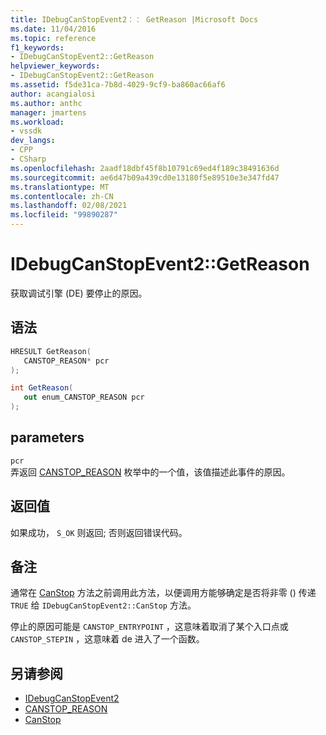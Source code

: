 ```yaml
---
title: IDebugCanStopEvent2：： GetReason |Microsoft Docs
ms.date: 11/04/2016
ms.topic: reference
f1_keywords:
- IDebugCanStopEvent2::GetReason
helpviewer_keywords:
- IDebugCanStopEvent2::GetReason
ms.assetid: f5de31ca-7b8d-4029-9cf9-ba860ac66af6
author: acangialosi
ms.author: anthc
manager: jmartens
ms.workload:
- vssdk
dev_langs:
- CPP
- CSharp
ms.openlocfilehash: 2aadf18dbf45f8b10791c69ed4f189c38491636d
ms.sourcegitcommit: ae6d47b09a439cd0e13180f5e89510e3e347fd47
ms.translationtype: MT
ms.contentlocale: zh-CN
ms.lasthandoff: 02/08/2021
ms.locfileid: "99890287"
---
```

# <a name="idebugcanstopevent2getreason"></a>IDebugCanStopEvent2::GetReason
获取调试引擎 (DE) 要停止的原因。

## <a name="syntax"></a>语法

```cpp
HRESULT GetReason( 
   CANSTOP_REASON* pcr
);
```

```csharp
int GetReason( 
   out enum_CANSTOP_REASON pcr
);
```

## <a name="parameters"></a>parameters
`pcr`\
弄返回 [CANSTOP_REASON](../../../extensibility/debugger/reference/canstop-reason.md) 枚举中的一个值，该值描述此事件的原因。

## <a name="return-value"></a>返回值
 如果成功， `S_OK` 则返回; 否则返回错误代码。

## <a name="remarks"></a>备注
 通常在 [CanStop](../../../extensibility/debugger/reference/idebugcanstopevent2-canstop.md) 方法之前调用此方法，以便调用方能够确定是否将非零 () 传递 `TRUE` 给 `IDebugCanStopEvent2::CanStop` 方法。

 停止的原因可能是 `CANSTOP_ENTRYPOINT` ，这意味着取消了某个入口点或 `CANSTOP_STEPIN` ，这意味着 de 进入了一个函数。

## <a name="see-also"></a>另请参阅
- [IDebugCanStopEvent2](../../../extensibility/debugger/reference/idebugcanstopevent2.md)
- [CANSTOP_REASON](../../../extensibility/debugger/reference/canstop-reason.md)
- [CanStop](../../../extensibility/debugger/reference/idebugcanstopevent2-canstop.md)
